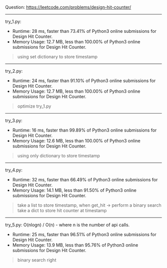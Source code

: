 Question: https://leetcode.com/problems/design-hit-counter/

---

try_1.py:
* Runtime: 28 ms, faster than 73.41% of Python3 online submissions for Design Hit Counter.
* Memory Usage: 12.7 MB, less than 100.00% of Python3 online submissions for Design Hit Counter.

> using set dictionary to store timestamp

---

try_2.py:
* Runtime: 24 ms, faster than 91.10% of Python3 online submissions for Design Hit Counter.
* Memory Usage: 12.7 MB, less than 100.00% of Python3 online submissions for Design Hit Counter.

> optimize try_1.py

---

try_3.py:
* Runtime: 16 ms, faster than 99.89% of Python3 online submissions for Design Hit Counter.
* Memory Usage: 12.6 MB, less than 100.00% of Python3 online submissions for Design Hit Counter.

> using only dictionary to store timestamp

---

try_4.py:

* Runtime: 32 ms, faster than 66.49% of Python3 online submissions for Design Hit Counter.
* Memory Usage: 14.1 MB, less than 91.50% of Python3 online submissions for Design Hit Counter.

> take a list to store timestamp, when get_hit -> perform a binary search
> take a dict to store hit counter at timestamp
            
---

try_5.py: O(nlogn) / O(n) - where n is the number of api calls.

* Runtime: 25 ms, faster than 96.51% of Python3 online submissions for Design Hit Counter.
* Memory Usage: 13.9 MB, less than 95.76% of Python3 online submissions for Design Hit Counter.

> binary search right
